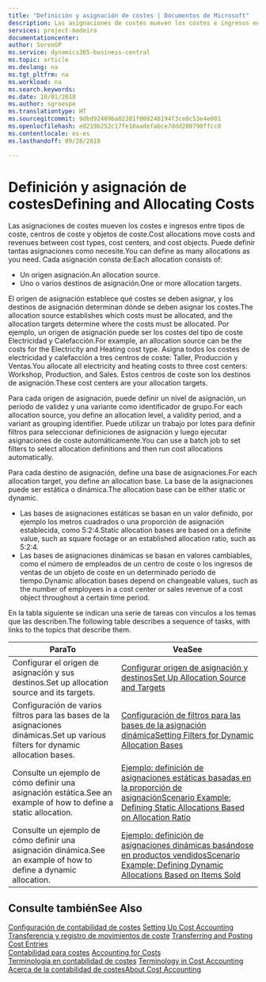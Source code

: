 ```yaml
---
title: "Definición y asignación de costes | Documentos de Microsoft"
description: Las asignaciones de costes mueven los costes e ingresos entre tipos de coste, centros de coste y objetos de coste. Puede definir tantas asignaciones como necesite.
services: project-madeira
documentationcenter: 
author: SorenGP
ms.service: dynamics365-business-central
ms.topic: article
ms.devlang: na
ms.tgt_pltfrm: na
ms.workload: na
ms.search.keywords: 
ms.date: 10/01/2018
ms.author: sgroespe
ms.translationtype: HT
ms.sourcegitcommit: 9dbd92409ba02281f008246194f3ce0c53e4e001
ms.openlocfilehash: ed219b252c17fe18aadefabce7ddd280790ffcc0
ms.contentlocale: es-es
ms.lasthandoff: 09/28/2018

---
```

# <a name="defining-and-allocating-costs"></a><span data-ttu-id="1b06d-104">Definición y asignación de costes</span><span class="sxs-lookup"><span data-stu-id="1b06d-104">Defining and Allocating Costs</span></span>
<span data-ttu-id="1b06d-105">Las asignaciones de costes mueven los costes e ingresos entre tipos de coste, centros de coste y objetos de coste.</span><span class="sxs-lookup"><span data-stu-id="1b06d-105">Cost allocations move costs and revenues between cost types, cost centers, and cost objects.</span></span> <span data-ttu-id="1b06d-106">Puede definir tantas asignaciones como necesite.</span><span class="sxs-lookup"><span data-stu-id="1b06d-106">You can define as many allocations as you need.</span></span> <span data-ttu-id="1b06d-107">Cada asignación consta de:</span><span class="sxs-lookup"><span data-stu-id="1b06d-107">Each allocation consists of:</span></span>  

-   <span data-ttu-id="1b06d-108">Un origen asignación.</span><span class="sxs-lookup"><span data-stu-id="1b06d-108">An allocation source.</span></span>  
-   <span data-ttu-id="1b06d-109">Uno o varios destinos de asignación.</span><span class="sxs-lookup"><span data-stu-id="1b06d-109">One or more allocation targets.</span></span>  

<span data-ttu-id="1b06d-110">El origen de asignación establece qué costes se deben asignar, y los destinos de asignación determinan dónde se deben asignar los costes.</span><span class="sxs-lookup"><span data-stu-id="1b06d-110">The allocation source establishes which costs must be allocated, and the allocation targets determine where the costs must be allocated.</span></span> <span data-ttu-id="1b06d-111">Por ejemplo, un origen de asignación puede ser los costes del tipo de coste Electricidad y Calefacción.</span><span class="sxs-lookup"><span data-stu-id="1b06d-111">For example, an allocation source can be the costs for the Electricity and Heating cost type.</span></span> <span data-ttu-id="1b06d-112">Asigna todos los costes de electricidad y calefacción a tres centros de coste: Taller, Producción y Ventas.</span><span class="sxs-lookup"><span data-stu-id="1b06d-112">You allocate all electricity and heating costs to three cost centers: Workshop, Production, and Sales.</span></span> <span data-ttu-id="1b06d-113">Estos centros de coste son los destinos de asignación.</span><span class="sxs-lookup"><span data-stu-id="1b06d-113">These cost centers are your allocation targets.</span></span>  

<span data-ttu-id="1b06d-114">Para cada origen de asignación, puede definir un nivel de asignación, un periodo de validez y una variante como identificador de grupo.</span><span class="sxs-lookup"><span data-stu-id="1b06d-114">For each allocation source, you define an allocation level, a validity period, and a variant as grouping identifier.</span></span> <span data-ttu-id="1b06d-115">Puede utilizar un trabajo por lotes para definir filtros para seleccionar definiciones de asignación y luego ejecutar asignaciones de coste automáticamente.</span><span class="sxs-lookup"><span data-stu-id="1b06d-115">You can use a batch job to set filters to select allocation definitions and then run cost allocations automatically.</span></span>  

<span data-ttu-id="1b06d-116">Para cada destino de asignación, define una base de asignaciones.</span><span class="sxs-lookup"><span data-stu-id="1b06d-116">For each allocation target, you define an allocation base.</span></span> <span data-ttu-id="1b06d-117">La base de la asignaciones puede ser estática o dinámica.</span><span class="sxs-lookup"><span data-stu-id="1b06d-117">The allocation base can be either static or dynamic.</span></span>  

-   <span data-ttu-id="1b06d-118">Las bases de asignaciones estáticas se basan en un valor definido, por ejemplo los metros cuadrados o una proporción de asignación establecida, como 5:2:4.</span><span class="sxs-lookup"><span data-stu-id="1b06d-118">Static allocation bases are based on a definite value, such as square footage or an established allocation ratio, such as 5:2:4.</span></span>  
-   <span data-ttu-id="1b06d-119">Las bases de asignaciones dinámicas se basan en valores cambiables, como el número de empleados de un centro de coste o los ingresos de ventas de un objeto de coste en un determinado periodo de tiempo.</span><span class="sxs-lookup"><span data-stu-id="1b06d-119">Dynamic allocation bases depend on changeable values, such as the number of employees in a cost center or sales revenue of a cost object throughout a certain time period.</span></span>  

<span data-ttu-id="1b06d-120">En la tabla siguiente se indican una serie de tareas con vínculos a los temas que las describen.</span><span class="sxs-lookup"><span data-stu-id="1b06d-120">The following table describes a sequence of tasks, with links to the topics that describe them.</span></span>

|<span data-ttu-id="1b06d-121">Para</span><span class="sxs-lookup"><span data-stu-id="1b06d-121">To</span></span>|<span data-ttu-id="1b06d-122">Vea</span><span class="sxs-lookup"><span data-stu-id="1b06d-122">See</span></span>|  
|--------|---------|  
|<span data-ttu-id="1b06d-123">Configurar el origen de asignación y sus destinos.</span><span class="sxs-lookup"><span data-stu-id="1b06d-123">Set up allocation source and its targets.</span></span>|[<span data-ttu-id="1b06d-124">Configurar origen de asignación y destinos</span><span class="sxs-lookup"><span data-stu-id="1b06d-124">Set Up Allocation Source and Targets</span></span>](finance-how-to-set-up-allocation-source-and-targets.md)|  
|<span data-ttu-id="1b06d-125">Configuración de varios filtros para las bases de la asignaciones dinámicas.</span><span class="sxs-lookup"><span data-stu-id="1b06d-125">Set up various filters for dynamic allocation bases.</span></span>|[<span data-ttu-id="1b06d-126">Configuración de filtros para las bases de la asignación dinámica</span><span class="sxs-lookup"><span data-stu-id="1b06d-126">Setting Filters for Dynamic Allocation Bases</span></span>](finance-setting-filters-for-dynamic-allocation-bases.md)|  
|<span data-ttu-id="1b06d-127">Consulte un ejemplo de cómo definir una asignación estática.</span><span class="sxs-lookup"><span data-stu-id="1b06d-127">See an example of how to define a static allocation.</span></span>|[<span data-ttu-id="1b06d-128">Ejemplo: definición de asignaciones estáticas basadas en la proporción de asignación</span><span class="sxs-lookup"><span data-stu-id="1b06d-128">Scenario Example: Defining Static Allocations Based on Allocation Ratio</span></span>](finance-scenario-example-defining-static-allocations-based-on-allocation-ratio.md)|  
|<span data-ttu-id="1b06d-129">Consulte un ejemplo de cómo definir una asignación dinámica.</span><span class="sxs-lookup"><span data-stu-id="1b06d-129">See an example of how to define a dynamic allocation.</span></span>|[<span data-ttu-id="1b06d-130">Ejemplo: definición de asignaciones dinámicas basándose en productos vendidos</span><span class="sxs-lookup"><span data-stu-id="1b06d-130">Scenario Example: Defining Dynamic Allocations Based on Items Sold</span></span>](finance-scenario-example-defining-dynamic-allocations-based-on-items-sold.md)|  

## <a name="see-also"></a><span data-ttu-id="1b06d-131">Consulte también</span><span class="sxs-lookup"><span data-stu-id="1b06d-131">See Also</span></span>  
 <span data-ttu-id="1b06d-132">[Configuración de contabilidad de costes](finance-set-up-cost-accounting.md) </span><span class="sxs-lookup"><span data-stu-id="1b06d-132">[Setting Up Cost Accounting](finance-set-up-cost-accounting.md) </span></span>  
 <span data-ttu-id="1b06d-133">[Transferencia y registro de movimientos de coste](finance-transfer-and-post-cost-entries.md) </span><span class="sxs-lookup"><span data-stu-id="1b06d-133">[Transferring and Posting Cost Entries](finance-transfer-and-post-cost-entries.md) </span></span>  
 <span data-ttu-id="1b06d-134">[Contabilidad para costes](finance-manage-cost-accounting.md) </span><span class="sxs-lookup"><span data-stu-id="1b06d-134">[Accounting for Costs](finance-manage-cost-accounting.md) </span></span>  
 <span data-ttu-id="1b06d-135">[Terminología en contabilidad de costes](finance-terminology-in-cost-accounting.md) </span><span class="sxs-lookup"><span data-stu-id="1b06d-135">[Terminology in Cost Accounting](finance-terminology-in-cost-accounting.md) </span></span>  
 [<span data-ttu-id="1b06d-136">Acerca de la contabilidad de costes</span><span class="sxs-lookup"><span data-stu-id="1b06d-136">About Cost Accounting</span></span>](finance-about-cost-accounting.md)

